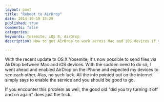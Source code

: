 ```yaml
---
layout: post
title: "Reboot to AirDrop"
date: 2014-10-19 15:29
published: true
comments: false
categories:
keywords: Yosemite, iOS 8, AirDrop
description: How to get AirDrop to work across Mac and iOS devices if you are experiencing difficulties.

---
```


With the recent update to OS X Yosemite, it's now possible to send files via AirDrop between Mac and iOS devices.  With the sudden need to do so, I went ahead and enabled AirDrop on the iPhone and expected my devices to see each other.  Alas, no such luck.  All the info pointed out on the internet simply says to enable the service and you should be good to go.  

If you encounter this problem as well, the good old "did you try turning it off and on again" does just the trick.